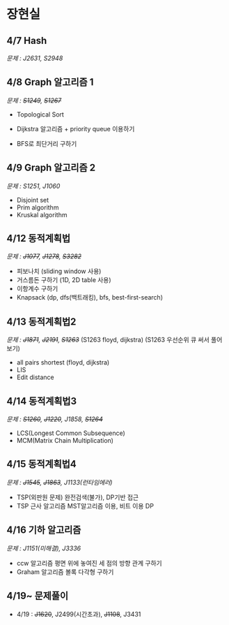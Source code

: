 # 장현실

## 4/7 Hash
*문제 : J2631, S2948*

## 4/8 Graph 알고리즘 1
*문제 : ~~S1249~~, ~~S1267~~*
- Topological Sort

- Dijkstra 알고리즘 + priority queue 이용하기

- BFS로 최단거리 구하기

## 4/9 Graph 알고리즘 2
*문제 : S1251, J1060*
- Disjoint set
- Prim algorithm
- Kruskal algorithm


## 4/12 동적계획법
*문제 : ~~J1077~~, ~~J1278~~, ~~S3282~~*
- 피보나치 (sliding window 사용)
- 거스름돈 구하기 (1D, 2D table 사용)
- 이항계수 구하기
- Knapsack (dp, dfs(백트래킹), bfs, best-first-search)

## 4/13 동적계획법2
*문제 : ~~J1871~~, ~~J2191~~, ~~S1263~~*
(S1263 floyd, dijkstra)
(S1263 우선순위 큐 써서 풀어보기)
- all pairs shortest (floyd, dijkstra)
- LIS
- Edit distance

## 4/14 동적계획법3
*문제 : ~~S1260~~, ~~J1220~~, J1858, ~~S1264~~*
- LCS(Longest Common Subsequence)
- MCM(Matrix Chain Multiplication)

## 4/15 동적계획법4
*문제 : ~~J1545~~, ~~J1863~~, J1133(런타임에러)*
- TSP(외판원 문제)
  완전검색(불가), DP기반 접근
- TSP 근사 알고리즘
  MST알고리즘 이용, 비트 이용 DP

## 4/16 기하 알고리즘
*문제 : J1151(미해결), J3336*
- ccw 알고리즘
  평면 위에 놓여진 세 점의 방향 관계 구하기
- Graham 알고리즘
  볼록 다각형 구하기

## 4/19~ 문제풀이
- 4/19 : ~~J1620~~, J2499(시간초과), ~~J1108~~, J3431
